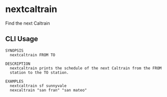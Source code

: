 # nextcaltrain

Find the next Caltrain

## CLI Usage

```
SYNOPSIS
  nextcaltrain FROM TO

DESCRIPTION
  nextcaltrain prints the schedule of the next Caltrain from the FROM
  station to the TO station.

EXAMPLES
  nextcaltrain sf sunnyvale
  nexcaltrain "san fran" "san mateo"
```
